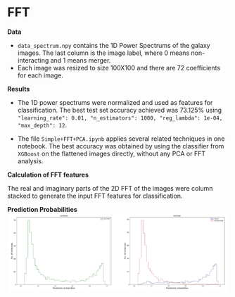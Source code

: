# FFT

**Data**
- `data_spectrum.npy` contains the 1D Power Spectrums of the galaxy images. The last column is the image label, where 0 means non-interacting and 1 means merger.
- Each image was resized to size 100X100 and there are 72 coefficients for each image.

**Results**
- The 1D power spectrums were normalized and used as features for classification. The best test set accuracy achieved was 73.125% using ```"learning_rate": 0.01, "n_estimators": 1000, "reg_lambda": 1e-04, "max_depth": 12```.

- The file `Simple+FFT+PCA.ipynb` applies several related techniques in one notebook. The best accuracy was obtained by using the classifier from `XGBoost` on the flattened images directly, without any PCA or FFT analysis.


**Calculation of FFT features**

The real and imaginary parts of the 2D FFT of the images were column stacked to generate the input FFT features for classification.


**Prediction Probabilities**
![Prediction Probability Plot](images/pred_probs.png)
